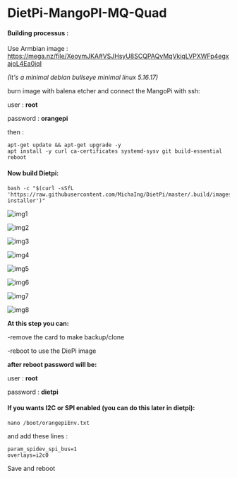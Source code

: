 # DietPi-MangoPI-MQ-Quad

#### Building processus :

Use Armbian image : https://mega.nz/file/XeoymJKA#VSJHsyU8SCQPAQvMqVkiqLVPXWFp4egxajoL4Ea0jqI

*(It's a minimal debian bullseye minimal linux 5.16.17)*

burn image with balena etcher and connect the MangoPi with ssh:

user : **root**

password : **orangepi**

then :

```
apt-get update && apt-get upgrade -y
apt install -y curl ca-certificates systemd-sysv git build-essential
reboot
```

#### Now build Dietpi:

```
bash -c "$(curl -sSfL 'https://raw.githubusercontent.com/MichaIng/DietPi/master/.build/images/dietpi-installer')"
```

![img1](http://192.168.1.8:3000/wareck/MangoPI_DietPI/raw/master/img/1.png)

![img2](http://192.168.1.8:3000/wareck/MangoPI_DietPI/raw/master/img/2.png)

![img3](http://192.168.1.8:3000/wareck/MangoPI_DietPI/raw/master/img/3.png)

![img4](http://192.168.1.8:3000/wareck/MangoPI_DietPI/raw/master/img/4.png)

![img5](http://192.168.1.8:3000/wareck/MangoPI_DietPI/raw/master/img/5.png)

![img6](http://192.168.1.8:3000/wareck/MangoPI_DietPI/raw/master/img/6.png)

![img7](http://192.168.1.8:3000/wareck/MangoPI_DietPI/raw/master/img/7.png)

![img8](http://192.168.1.8:3000/wareck/MangoPI_DietPI/raw/master/img/8.png)


**At this step you can:**

-remove the card to make backup/clone

-reboot to use the DiePi image


**after reboot password will be:**

user : **root**

password : **dietpi**


#### If you wants I2C or SPI enabled (you can do this later in dietpi):

```
nano /boot/orangepiEnv.txt
```

and add these lines :
```
param_spidev_spi_bus=1
overlays=i2c0
```

Save and reboot
